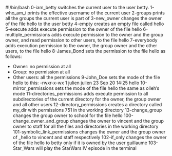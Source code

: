 #!/bin/bash
0-iam_betty switches the current user to the user betty.
1-who_am_i prints the effective username of the current user
2-groups prints all the groups the current user is part of
3-new_owner changes the owner of the file hello to the user betty
4-empty creates an empty file called hello
5-execute adds execute permission to the owner of the file hello
6-multiple_permissions adds execute permission to the owner and the group owner, and read permission to other users, to the file hello
7-everybody adds execution permission to the owner, the group owner and the other users, to the file hello
8-James_Bond sets the permission to the file hello as follows:
* Owner: no permission at all
* Group: no permission at all
* Other users: all the permissions
9-John_Doe sets the mode of the file hello to this:
-rwxr-x-wx 1 julien julien 23 Sep 20 14:25 hello
10-mirror_permissions sets the mode of the file hello the same as olleh’s mode
11-directories_permissions adds execute permission to all subdirectories of the current directory for the owner, the group owner and all other users
12-directory_permissions creates a directory called my_dir with permissions 751 in the working directory
13-change_group changes the group owner to school for the file hello
100-change_owner_and_group changes the owner to vincent and the group owner to staff for all the files and directories in the working directory
101-symbolic_link_permissions changes the owner and the group owner of _hello to vincent and staff respectively
102-if_only changes the owner of the file hello to betty only if it is owned by the user guillaume
103-Star_Wars will play the StarWars IV episode in the terminal

